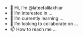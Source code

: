 - 👋 Hi, I’m @lateefalilakhiar
- 👀 I’m interested in ...
- 🌱 I’m currently learning ...
- 💞️ I’m looking to collaborate on ...
- 📫 How to reach me ...

<!---
lateefalilakhiar/lateefalilakhiar is a ✨ special ✨ repository because its `README.md` (this file) appears on your GitHub profile.
You can click the Preview link to take a look at your changes.
--->
